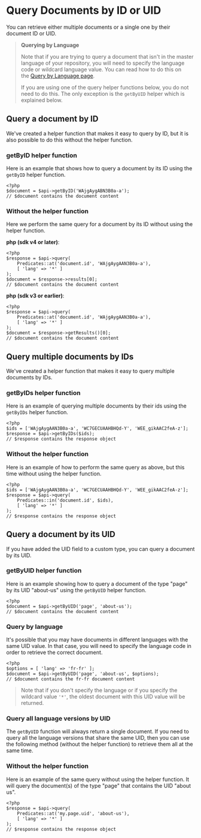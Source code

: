 # Query Documents by ID or UID

You can retrieve either multiple documents or a single one by their document ID or UID.

> **Querying by Language**
>
> Note that if you are trying to query a document that isn't in the master language of your repository, you will need to specify the language code or wildcard language value. You can read how to do this on the [Query by Language page](../02-query-the-api/19-query-by-language.md).
>
> If you are using one of the query helper functions below, you do not need to do this. The only exception is the `getByUID` helper which is explained below.

## Query a document by ID

We've created a helper function that makes it easy to query by ID, but it is also possible to do this without the helper function.

### getByID helper function

Here is an example that shows how to query a document by its ID using the `getByID` helper function.

```
<?php
$document = $api->getByID('WAjgAygABN3B0a-a');
// $document contains the document content
```

### Without the helper function

Here we perform the same query for a document by its ID without using the helper function.

**php (sdk v4 or later)**:

```
<?php
$response = $api->query(
    Predicates::at('document.id', 'WAjgAygAAN3B0a-a'),
    [ 'lang' => '*' ]
);
$document = $response->results[0];
// $document contains the document content
```

**php (sdk v3 or earlier)**:

```
<?php
$response = $api->query(
    Predicates::at('document.id', 'WAjgAygAAN3B0a-a'),
    [ 'lang' => '*' ]
);
$document = $response->getResults()[0];
// $document contains the document content
```

## Query multiple documents by IDs

We've created a helper function that makes it easy to query multiple documents by IDs.

### getByIDs helper function

Here is an example of querying multiple documents by their ids using the `getByIDs` helper function.

```
<?php
$ids = ['WAjgAygAAN3B0a-a', 'WC7GECUAAHBHQd-Y', 'WEE_gikAAC2feA-z'];
$response = $api->getByIDs($ids);
// $response contains the response object
```

### Without the helper function

Here is an example of how to perform the same query as above, but this time without using the helper function.

```
<?php
$ids = ['WAjgAygAAN3B0a-a', 'WC7GECUAAHBHQd-Y', 'WEE_gikAAC2feA-z'];
$response = $api->query(
    Predicates::in('document.id', $ids),
    [ 'lang' => '*' ]
);
// $response contains the response object
```

## Query a document by its UID

If you have added the UID field to a custom type, you can query a document by its UID.

### getByUID helper function

Here is an example showing how to query a document of the type "page" by its UID "about-us" using the `getByUID` helper function.

```
<?php
$document = $api->getByUID('page', 'about-us');
// $document contains the document content
```

### Query by language

It's possible that you may have documents in different languages with the same UID value. In that case, you will need to specify the language code in order to retrieve the correct document.

```
<?php
$options = [ 'lang' => 'fr-fr' ];
$document = $api->getByUID('page', 'about-us', $options);
// $document contains the fr-fr document content
```

> Note that if you don't specify the language or if you specify the wildcard value `'*'`, the oldest document with this UID value will be returned.

### Query all language versions by UID

The `getByUID` function will always return a single document. If you need to query all the language versions that share the same UID, then you can use the following method (without the helper function) to retrieve them all at the same time.

### Without the helper function

Here is an example of the same query without using the helper function. It will query the document(s) of the type "page" that contains the UID "about us".

```
<?php
$response = $api->query(
    Predicates::at('my.page.uid', 'about-us'),
    [ 'lang' => '*' ]
);
// $response contains the response object
```
